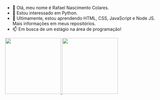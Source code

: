 - 👋 Olá, meu nome é Rafael Nascimento Colares.
- 👀 Estou interessado em Python.
- 🌱 Ultimamente, estou aprendendo HTML, CSS, JavaScript e Node JS. Mais informações em meus repositórios.
- 📫 Em busca de um estágio na área de programação!

<div>
  <a href="https://github.com/RafaelNCST">
  <img height="180cm" src="https://github-readme-stats.vercel.app/api?username=RafaelNCST&show_icons=true&theme=dark&include_all_commits=true"/>
  <img height="180cm" src="https://github-readme-stats.vercel.app/api/top-langs/?username=RafaelNCST&layout=compact&langs_count=16&theme=dark"/>
</div>
